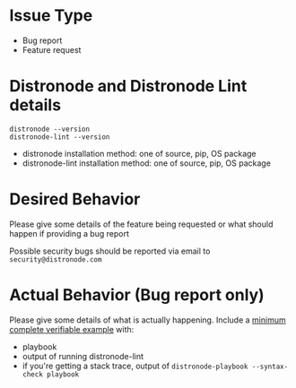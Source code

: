 # Issue Type

- Bug report
- Feature request

# Distronode and Distronode Lint details

```
distronode --version
distronode-lint --version
```

- distronode installation method: one of source, pip, OS package
- distronode-lint installation method: one of source, pip, OS package

# Desired Behavior

Please give some details of the feature being requested
or what should happen if providing a bug report

Possible security bugs should be reported via email to `security@distronode.com`

# Actual Behavior (Bug report only)

Please give some details of what is actually happening.
Include a [minimum complete verifiable example] with:

- playbook
- output of running distronode-lint
- if you're getting a stack trace, output of
  `distronode-playbook --syntax-check playbook`

[minimum complete verifiable example]: http://stackoverflow.com/help/mcve
